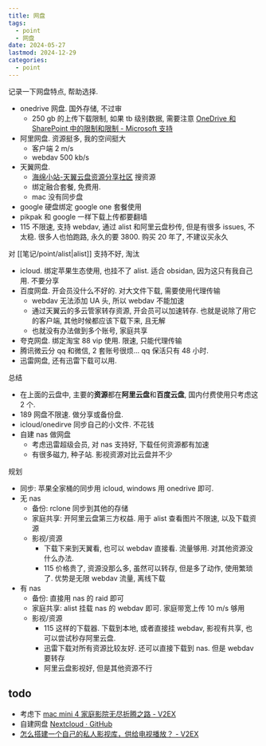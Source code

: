 ```yaml
---
title: 网盘
tags:
  - point
  - 网盘
date: 2024-05-27
lastmod: 2024-12-29
categories:
  - point
---
```


记录一下网盘特点, 帮助选择.

- onedrive 网盘.  国外存储, 不过审
    - 250 gb 的上传下载限制, 如果 tb 级别数据, 需要注意 [OneDrive 和 SharePoint 中的限制和限制 - Microsoft 支持](https://support.microsoft.com/zh-cn/office/onedrive-%E5%92%8C-sharepoint-%E4%B8%AD%E7%9A%84%E9%99%90%E5%88%B6%E5%92%8C%E9%99%90%E5%88%B6-64883a5d-228e-48f5-b3d2-eb39e07630fa#individualfilesize)
- 阿里网盘. 资源挺多, 我的空间挺大
    - 客户端 2 m/s
    - webdav 500 kb/s
- 天翼网盘.
    - [海绵小站-天翼云盘资源分享社区](https://www.hmxz.org/) 搜资源
    - 绑定融合套餐, 免费用.
    - mac 没有同步盘
- google 硬盘绑定 google one 套餐使用
- pikpak 和 google 一样下载上传都要翻墙
- 115 不限速, 支持 webdav, 通过 alist 和阿里云盘秒传, 但是有很多 issues, 不太稳.  很多人也怕跑路, 永久的要 3800. 购买 20 年了, 不建议买永久

对 [[笔记/point/alist|alist]] 支持不好, 淘汰

- icloud. 绑定苹果生态使用, 也挂不了 alist. 适合 obsidan, 因为这只有我自己用. 不要分享
- 百度网盘. 开会员没什么不好的. 对大文件下载, 需要使用代理传输
    - webdav 无法添加 UA 头, 所以 webdav 不能加速
    - 通过天翼云的多云管家转存资源, 开会员可以加速转存. 也就是说除了用它的客户端, 其他时候都应该下载下来, 且无解
    - 也就没有办法做到多个账号, 家庭共享
- 夸克网盘. 绑定淘宝 88 vip 使用. 限速, 只能代理传输
- 腾讯微云分 qq 和微信, 2 套账号很烦... qq 保活只有 48 小时.
- 迅雷网盘, 还有迅雷下载可以用.

总结

- 在上面的云盘中, 主要的**资源**都在**阿里云盘**和**百度云盘**, 国内付费使用只考虑这 2 个.
- 189 网盘不限速. 做分享或备份盘.
- icloud/onedirve 同步自己的小文件. 不花钱
- 自建 nas 做网盘
    - 考虑迅雷超级会员, 对 nas 支持好, 下载任何资源都有加速
    - 有很多磁力, 种子站. 影视资源对比云盘并不少

规划

- 同步: 苹果全家桶的同步用 icloud, windows 用 onedrive 即可.
- 无 nas
    - 备份: rclone 同步到其他的存储
    - 家庭共享: 开阿里云盘第三方权益. 用于 alist 查看图片不限速, 以及下载资源
    - 影视/资源
        - 下载下来到天翼看, 也可以 webdav 直接看. 流量够用. 对其他资源没什么办法.
        - 115 价格贵了, 资源没那么多, 虽然可以转存, 但是多了动作, 使用繁琐了. 优势是无限 webdav 流量, 离线下载
- 有 nas
    - 备份: 直接用 nas 的 raid 即可
    - 家庭共享: alist 挂载 nas 的 webdav 即可. 家庭带宽上传 10 m/s 够用
    - 影视/资源
        - 115 这样的下载器. 下载到本地, 或者直接挂 webdav, 影视有共享, 也可以尝试秒存阿里云盘.
        - 迅雷下载对所有资源比较友好. 还可以直接下载到 nas. 但是 webdav 要转存
        - 阿里云盘影视好, 但是其他资源不行

## todo

- 考虑下 [mac mini 4 家庭影院无尽折腾之路 - V2EX](https://www.v2ex.com/t/1100181)
- 自建网盘 [Nextcloud · GitHub](https://github.com/nextcloud)
- [怎么搭建一个自己的私人影视库，供给电视播放？ - V2EX](https://www.v2ex.com/t/1101218)
